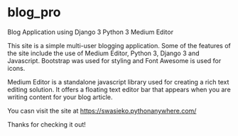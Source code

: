 # blog_pro
Blog Application using Django 3 Python 3 Medium Editor

This site is a simple multi-user blogging application. Some of the features of the site include the use of Medium Editor, Python 3, Django 3 and Javascript. Bootstrap was used for styling and Font Awesome is used for icons.


Medium Editor is a standalone javascript library used for creating a rich text editing solution. It offers a floating text editor bar that appears when you are writing content for your blog article.

You casn visit the site at https://swasieko.pythonanywhere.com/

Thanks for checking it out!
